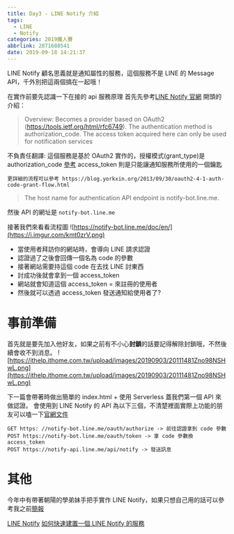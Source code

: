 ```yaml
---
title: Day3 - LINE Notify 介紹
tags:
  - LINE
  - Notify
categories: 2019鐵人賽
abbrlink: 2871688541
date: 2019-09-18 14:21:37
---
```


LINE Notify 顧名思義就是通知屬性的服務，這個服務不是 LINE 的 Message API，千外別把這兩個搞在一起哦！

在實作前要先認識一下在接的 api 服務原理
首先先參考[LINE Notify 官網](https://notify-bot.line.me/doc/en/)
開頭的介紹：

> Overview: Becomes a provider based on OAuth2 (https://tools.ietf.org/html/rfc6749). The authentication method is authorization_code. The access token acquired here can only be used for notification services

不負責任翻譯: 這個服務是基於 OAuth2 實作的，授權模式(grant_type)是 authorization_code [參考](https://www.ruanyifeng.com/blog/2014/05/oauth_2_0.html)
access_token 則是只能讓通知服務所使用的一個鑰匙

```
更詳細的流程可以參考 https://blog.yorkxin.org/2013/09/30/oauth2-4-1-auth-code-grant-flow.html
```

> The host name for authentication API endpoint is notify-bot.line.me.

然後 API 的網址是 `notify-bot.line.me`

接著我們來看看流程圖
![https://notify-bot.line.me/doc/en/](https://i.imgur.com/kmt0zrV.png)

- 當使用者拜訪你的網站時，會導向 LINE 請求認證
- 認證過了之後會回傳一個名為 code 的參數
- 接著網站需要持這個 code 在去找 LINE 討東西
- 討成功後就會拿到一個 access_token
- 網站就會知道這個 access_token = 來註冊的使用者
- 然後就可以透過 access_token 發送通知給使用者了?

# 事前準備

首先就是要先加入他好友，如果之前有不小心**封鎖**的話要記得解除封鎖哦，不然後續會收不到消息。
![https://ithelp.ithome.com.tw/upload/images/20190903/20111481Zno98NSHwL.png](https://ithelp.ithome.com.tw/upload/images/20190903/20111481Zno98NSHwL.png)

下一篇會帶著時做出簡單的 index.html + 使用 Serverless 蓋我們第一個 API 來做認證。
會使用到 LINE Notify 的 API 為以下三個，不清楚裡面實際上功能的朋友可以嗑一下[官網文件](https://notify-bot.line.me/doc/en/)

```javascript=
GET https: //notify-bot.line.me/oauth/authorize -> 前往認證拿到 code 參數
POST https://notify-bot.line.me/oauth/token -> 拿 code 參數換 access_token
POST https://notify-api.line.me/api/notify -> 發送訊息
```

# 其他

今年中有帶著朝陽的學弟妹手把手實作 LINE Notify，如果只想自己用的話可以參考我之前[簡報](https://www.slideshare.net/JiaYuLin6/step-by-step-to-use-line-notify-20190527)

[LINE Notify](https://notify-bot.line.me/zh_TW/)
[如何快速建置一個 LINE Notify 的服務](https://www.evanlin.com/go-line-notify/)
